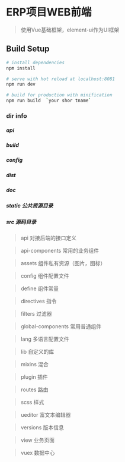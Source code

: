 # ERP项目WEB前端

> 使用Vue基础框架，element-ui作为UI框架

## Build Setup

``` bash
# install dependencies
npm install

# serve with hot reload at localhost:8081
npm run dev

# build for production with minification
npm run build  `your shor tname`
```

### dir info
##### api
##### build
##### config
##### dist
##### doc
##### static 公共资源目录
##### src 源码目录

> api 对接后端的接口定义

> api-components 常用的业务组件

> assets 组件私有资源（图片，图标）

> config 组件配置文件

> define 组件常量

> directives 指令

> filters 过滤器

> global-components 常用普通组件
  
> lang 多语言配置文件

> lib 自定义的库

> mixins 混合

> plugin 插件

> routes 路由

> scss 样式

> ueditor 富文本编辑器

> versions 版本信息

> view 业务页面

> vuex 数据中心
